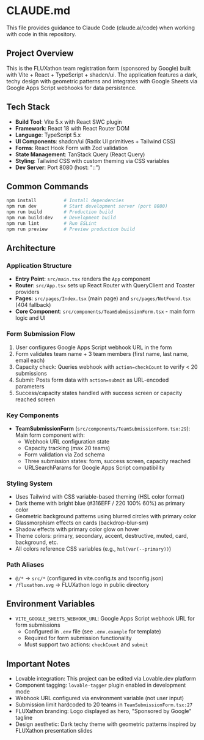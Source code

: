# CLAUDE.md

This file provides guidance to Claude Code (claude.ai/code) when working with code in this repository.

## Project Overview

This is the FLUXathon team registration form (sponsored by Google) built with Vite + React + TypeScript + shadcn/ui. The application features a dark, techy design with geometric patterns and integrates with Google Sheets via Google Apps Script webhooks for data persistence.

## Tech Stack

- **Build Tool**: Vite 5.x with React SWC plugin
- **Framework**: React 18 with React Router DOM
- **Language**: TypeScript 5.x
- **UI Components**: shadcn/ui (Radix UI primitives + Tailwind CSS)
- **Forms**: React Hook Form with Zod validation
- **State Management**: TanStack Query (React Query)
- **Styling**: Tailwind CSS with custom theming via CSS variables
- **Dev Server**: Port 8080 (host: "::")

## Common Commands

```bash
npm install          # Install dependencies
npm run dev          # Start development server (port 8080)
npm run build        # Production build
npm run build:dev    # Development build
npm run lint         # Run ESLint
npm run preview      # Preview production build
```

## Architecture

### Application Structure

- **Entry Point**: `src/main.tsx` renders the `App` component
- **Router**: `src/App.tsx` sets up React Router with QueryClient and Toaster providers
- **Pages**: `src/pages/Index.tsx` (main page) and `src/pages/NotFound.tsx` (404 fallback)
- **Core Component**: `src/components/TeamSubmissionForm.tsx` - main form logic and UI

### Form Submission Flow

1. User configures Google Apps Script webhook URL in the form
2. Form validates team name + 3 team members (first name, last name, email each)
3. Capacity check: Queries webhook with `action=checkCount` to verify < 20 submissions
4. Submit: Posts form data with `action=submit` as URL-encoded parameters
5. Success/capacity states handled with success screen or capacity reached screen

### Key Components

- **TeamSubmissionForm** (`src/components/TeamSubmissionForm.tsx:29`): Main form component with:
  - Webhook URL configuration state
  - Capacity tracking (max 20 teams)
  - Form validation via Zod schema
  - Three submission states: form, success screen, capacity reached
  - URLSearchParams for Google Apps Script compatibility

### Styling System

- Uses Tailwind with CSS variable-based theming (HSL color format)
- Dark theme with bright blue (#316EFF / 220 100% 60%) as primary color
- Geometric background patterns using blurred circles with primary color
- Glassmorphism effects on cards (backdrop-blur-sm)
- Shadow effects with primary color glow on hover
- Theme colors: primary, secondary, accent, destructive, muted, card, background, etc.
- All colors reference CSS variables (e.g., `hsl(var(--primary))`)

### Path Aliases

- `@/*` → `src/*` (configured in vite.config.ts and tsconfig.json)
- `/fluxathon.svg` → FLUXathon logo in public directory

## Environment Variables

- `VITE_GOOGLE_SHEETS_WEBHOOK_URL`: Google Apps Script webhook URL for form submissions
  - Configured in `.env` file (see `.env.example` for template)
  - Required for form submission functionality
  - Must support two actions: `checkCount` and `submit`

## Important Notes

- Lovable integration: This project can be edited via Lovable.dev platform
- Component tagging: `lovable-tagger` plugin enabled in development mode
- Webhook URL configured via environment variable (not user input)
- Submission limit hardcoded to 20 teams in `TeamSubmissionForm.tsx:27`
- FLUXathon branding: Logo displayed as hero, "Sponsored by Google" tagline
- Design aesthetic: Dark techy theme with geometric patterns inspired by FLUXathon presentation slides
